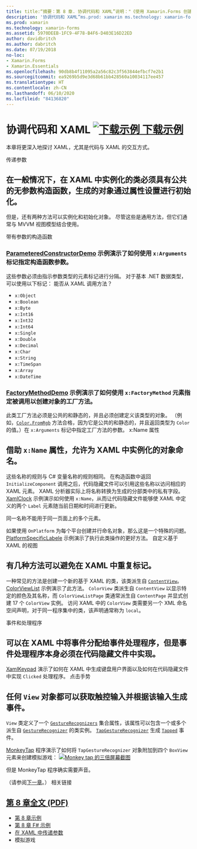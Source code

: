 ```yaml
---
title: title:“摘要：第 8 章. 协调代码和 XAML”说明："《使用 Xamarin.Forms 创建移动应用》- 摘要：摘要：第 8 章.
description: '协调代码和 XAML”ms.prod: xamarin ms.technology: xamarin-forms ms.assetid:5970DEEB-1FC9-4F78-B4F6-D403E16D22ED author: davidbritch ms.author: dabritch ms.date:2018 年 7 月 19 日 no-loc: [Xamarin.Forms, Xamarin.Essentials] 摘要：第 8 章.'
ms.prod: xamarin
ms.technology: xamarin-forms
ms.assetid: 5970DEEB-1FC9-4F78-B4F6-D403E16D22ED
author: davidbritch
ms.author: dabritch
ms.date: 07/19/2018
no-loc:
- Xamarin.Forms
- Xamarin.Essentials
ms.openlocfilehash: 90db8b4f11095a2a56c82c3f563844efbcf7e2b1
ms.sourcegitcommit: ea9269b5d9e3d68b61bb428560a10034117ee457
ms.translationtype: HT
ms.contentlocale: zh-CN
ms.lasthandoff: 06/10/2020
ms.locfileid: "84136820"
---
```

# <a name="summary-of-chapter-8-code-and-xaml-in-harmony"></a>协调代码和 XAML [![下载示例](~/media/shared/download.png) 下载示例](https://github.com/xamarin/xamarin-forms-book-samples/tree/master/Chapter08)

本章将更深入地探讨 XAML，尤其是代码与 XAML 的交互方式。

传递参数

## <a name="passing-arguments"></a>在一般情况下，在 XAML 中实例化的类必须具有公共的无参数构造函数，生成的对象通过属性设置进行初始化。

但是，还有两种方法可以实例化和初始化对象。 尽管这些是通用方法，但它们通常与 MVVM 视图模型结合使用。

带有参数的构造函数

### <a name="constructors-with-arguments"></a>[ParameteredConstructorDemo](https://github.com/xamarin/xamarin-forms-book-samples/tree/master/Chapter08/ParameteredConstructorDemo) 示例演示了如何使用 `x:Arguments` 标记指定构造函数参数。

这些参数必须由指示参数类型的元素标记进行分隔。 对于基本 .NET 数据类型，可以使用以下标记： 能否从 XAML 调用方法？

- `x:Object`
- `x:Boolean`
- `x:Byte`
- `x:Int16`
- `x:Int32`
- `x:Int64`
- `x:Single`
- `x:Double`
- `x:Decimal`
- `x:Char`
- `x:String`
- `x:TimeSpan`
- `x:Array`
- `x:DateTime`

### <a name="can-i-call-methods-from-xaml"></a>[FactoryMethodDemo](https://github.com/xamarin/xamarin-forms-book-samples/tree/master/Chapter08/FactoryMethodDemo) 示例演示了如何使用 `x:FactoryMethod` 元素指定被调用以创建对象的工厂方法。

此类工厂方法必须是公共的和静态的，并且必须创建定义该类型的对象。 （例如，[`Color.FromRgb`](xref:Xamarin.Forms.Color.FromRgb(System.Double,System.Double,System.Double)) 方法合格，因为它是公共的和静态的，并且返回类型为 `Color` 的值。）在 `x:Arguments` 标记中指定工厂方法的参数。 x:Name 属性

## <a name="the-xname-attribute"></a>借助 `x:Name` 属性，允许为 XAML 中实例化的对象命名。

这些名称的规则与 C# 变量名称的规则相同。 在构造函数中返回 `InitializeComponent` 调用之后，代码隐藏文件可以引用这些名称以访问相应的 XAML 元素。 XAML 分析器实际上将名称转换为生成的分部类中的私有字段。 [XamlClock](https://github.com/xamarin/xamarin-forms-book-samples/tree/master/Chapter08/XamlClock) 示例演示如何使用 `x:Name`，从而让代码隐藏文件能够使 XAML 中定义的两个 `Label` 元素随当前日期和时间进行更新。

同一名称不能用于同一页面上的多个元素。

如果使用 `OnPlatform` 为每个平台创建并行命名对象，那么这是一个特殊的问题。 [PlatformSpecificLabele](https://github.com/xamarin/xamarin-forms-book-samples/tree/master/Chapter08/PlatformSpecificLabels) 示例演示了执行此类操作的更好方法。 自定义基于 XAML 的视图

## <a name="custom-xaml-based-views"></a>有几种方法可以避免在 XAML 中重复标记。

一种常见的方法是创建一个新的基于 XAML 的类，该类派生自 [`ContentView`](xref:Xamarin.Forms.ContentView)。 [ColorViewList](https://github.com/xamarin/xamarin-forms-book-samples/tree/master/Chapter08/ColorViewList) 示例演示了此方法。 `ColorView` 类派生自 `ContentView` 以显示特定的颜色及其名称，而 `ColorViewListPage` 类通常派生自 `ContentPage` 并显式创建 17 个 `ColorView` 实例。 访问 XAML 中的 `ColorView` 类需要另一个 XML 命名空间声明，对于同一程序集中的类，该声明通常称为 `local`。

事件和处理程序

## <a name="events-and-handlers"></a>可以在 XAML 中将事件分配给事件处理程序，但是事件处理程序本身必须在代码隐藏文件中实现。

[XamlKeypad](https://github.com/xamarin/xamarin-forms-book-samples/tree/master/Chapter08/XamlKeypad) 演示了如何在 XAML 中生成键盘用户界面以及如何在代码隐藏文件中实现 `Clicked` 处理程序。 点击手势

## <a name="tap-gestures"></a>任何 `View` 对象都可以获取触控输入并根据该输入生成事件。

`View` 类定义了一个 [`GestureRecognizers`](xref:Xamarin.Forms.View.GestureRecognizers) 集合属性，该属性可以包含一个或多个派生自 [`GestureRecognizer`](xref:Xamarin.Forms.GestureRecognizer) 的类实例。 [`TapGestureRecognizer`](xref:Xamarin.Forms.TapGestureRecognizer) 生成 [`Tapped`](xref:Xamarin.Forms.TapGestureRecognizer.Tapped) 事件。

[MonkeyTap](https://github.com/xamarin/xamarin-forms-book-samples/tree/master/Chapter08/MonkeyTap) 程序演示了如何将 `TapGestureRecognizer` 对象附加到四个 `BoxView` 元素来创建模拟游戏： [![Monkey tap 的三倍屏幕截图](images/ch08fg07-small.png "模拟游戏")](images/ch08fg07-large.png#lightbox "模拟游戏")

但是 MonkeyTap 程序确实需要声音。

（请参阅[下一章](chapter09.md)。） 相关链接

## <a name="related-links"></a>[第 8 章全文 (PDF)](https://download.xamarin.com/developer/xamarin-forms-book/XamarinFormsBook-Ch08-Apr2016.pdf)

- [第 8 章示例](https://github.com/xamarin/xamarin-forms-book-samples/tree/master/Chapter08)
- [第 8 章 F# 示例](https://github.com/xamarin/xamarin-forms-book-samples/tree/master/Chapter08/FS/XamlKeypad)
- [在 XAML 中传递参数](~/xamarin-forms/xaml/passing-arguments.md)
- 模拟游戏
